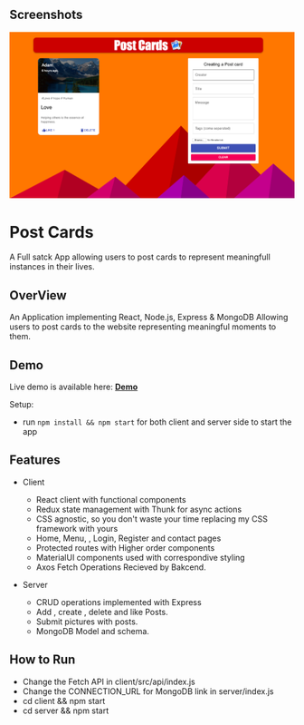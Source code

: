 ## Screenshots

![Screenshot1](/screenshots/screen1.png)

# Post Cards

A Full satck App allowing users to post cards to represent meaningfull instances in their lives.

## OverView

An Application implementing React, Node.js, Express & MongoDB Allowing users to post cards to the website representing meaningful moments to them.

## Demo

Live demo is available here: **[Demo](https://jolly-montalcini-ba5221.netlify.app/)**

Setup:

- run `npm install && npm start` for both client and server side to start the app

## Features

- Client

  - React client with functional components
  - Redux state management with Thunk for async actions
  - CSS agnostic, so you don't waste your time replacing my CSS framework with yours
  - Home, Menu, , Login, Register and contact pages
  - Protected routes with Higher order components
  - MaterialUI components used with correspondive styling
  - Axos Fetch Operations Recieved by Bakcend.

- Server

  - CRUD operations implemented with Express
  - Add , create , delete and like Posts.
  - Submit pictures with posts.
  - MongoDB Model and schema.

## How to Run

- Change the Fetch API in client/src/api/index.js
- Change the CONNECTION_URL for MongoDB link in server/index.js
- cd client && npm start
- cd server && npm start
